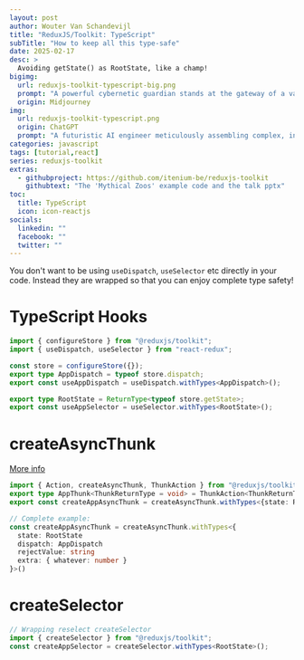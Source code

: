 ```yaml
---
layout: post
author: Wouter Van Schandevijl
title: "ReduxJS/Toolkit: TypeScript"
subTitle: "How to keep all this type-safe"
date: 2025-02-17
desc: >
  Avoiding getState() as RootState, like a champ!
bigimg:
  url: reduxjs-toolkit-typescript-big.png
  prompt: "A powerful cybernetic guardian stands at the gateway of a vast digital network, ensuring only structured, validated data can pass through. Glowing energy pipelines stretch into the distance, representing seamless data flow. The guardian emanates a futuristic glow, embodying security, precision, and advanced system integrity."
  origin: Midjourney
img:
  url: reduxjs-toolkit-typescript.png
  origin: ChatGPT
  prompt: "A futuristic AI engineer meticulously assembling complex, interconnected digital components inside a glowing cybernetic workspace. Holographic interfaces float around, displaying intricate patterns of structured data and system logic. The environment is sleek and futuristic, radiating an aura of precision and technological mastery."
categories: javascript
tags: [tutorial,react]
series: reduxjs-toolkit
extras:
  - githubproject: https://github.com/itenium-be/reduxjs-toolkit
    githubtext: "The 'Mythical Zoos' example code and the talk pptx"
toc:
  title: TypeScript
  icon: icon-reactjs
socials:
  linkedin: ""
  facebook: ""
  twitter: ""
---
```


You don't want to be using `useDispatch`, `useSelector` etc directly
in your code. Instead they are wrapped so that you can enjoy complete
type safety!

<!--more-->

# TypeScript Hooks

```ts
import { configureStore } from "@reduxjs/toolkit";
import { useDispatch, useSelector } from "react-redux";

const store = configureStore({});
export type AppDispatch = typeof store.dispatch;
export const useAppDispatch = useDispatch.withTypes<AppDispatch>();

export type RootState = ReturnType<typeof store.getState>;
export const useAppSelector = useSelector.withTypes<RootState>();
```

# createAsyncThunk

[More info](https://redux-toolkit.js.org/usage/usage-with-typescript#defining-a-pre-typed-createasyncthunk)

```ts
import { Action, createAsyncThunk, ThunkAction } from "@reduxjs/toolkit";
export type AppThunk<ThunkReturnType = void> = ThunkAction<ThunkReturnType, RootState, unknown, Action>;
export const createAppAsyncThunk = createAsyncThunk.withTypes<{state: RootState, dispatch: AppDispatch}>();

// Complete example:
const createAppAsyncThunk = createAsyncThunk.withTypes<{
  state: RootState
  dispatch: AppDispatch
  rejectValue: string
  extra: { whatever: number }
}>()
```

# createSelector

```ts
// Wrapping reselect createSelector
import { createSelector } from "@reduxjs/toolkit";
const createAppSelector = createSelector.withTypes<RootState>();
```

